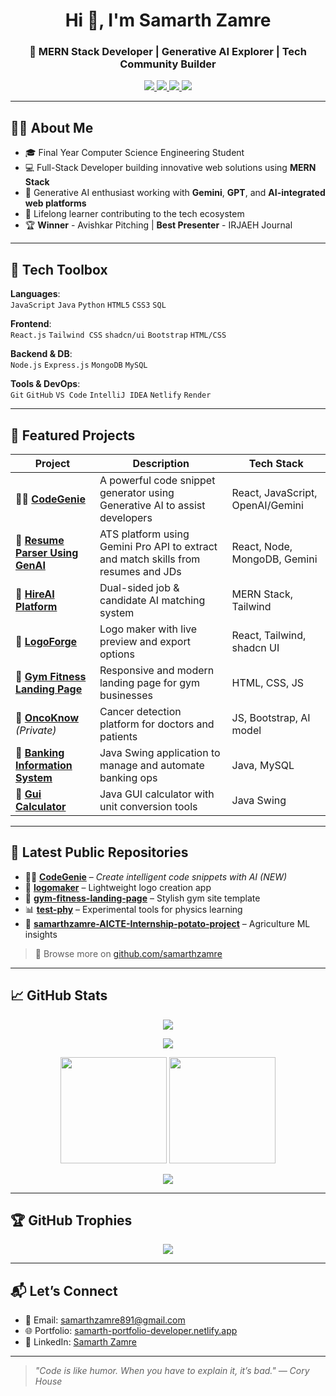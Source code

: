 <h1 align="center">Hi 👋, I'm Samarth Zamre</h1>
<h3 align="center">🚀 MERN Stack Developer | Generative AI Explorer | Tech Community Builder</h3>

<p align="center">
  <a href="https://samarth-portfolio-developer.netlify.app/" target="_blank">
    <img src="https://img.shields.io/badge/Portfolio-000?style=for-the-badge&logo=vercel&logoColor=white" />
  </a>
  <a href="https://www.linkedin.com/in/samarth-zamre-9b8498332/" target="_blank">
    <img src="https://img.shields.io/badge/LinkedIn-0077B5?style=for-the-badge&logo=linkedin&logoColor=white" />
  </a>
  <a href="mailto:samarthzamre891@gmail.com">
    <img src="https://img.shields.io/badge/Gmail-EA4335?style=for-the-badge&logo=gmail&logoColor=white" />
  </a>
  <a href="https://github.com/samarthzamre" target="_blank">
    <img src="https://img.shields.io/badge/GitHub-181717?style=for-the-badge&logo=github&logoColor=white" />
  </a>
</p>

---

## 👨‍💻 About Me

- 🎓 Final Year Computer Science Engineering Student  
- 💻 Full-Stack Developer building innovative web solutions using **MERN Stack**  
- 🤖 Generative AI enthusiast working with **Gemini**, **GPT**, and **AI-integrated web platforms**  
- 🧠 Lifelong learner contributing to the tech ecosystem  
- 🏆 **Winner** - Avishkar Pitching | **Best Presenter** - IRJAEH Journal

---

## 🔧 Tech Toolbox

**Languages**:  
`JavaScript` `Java` `Python` `HTML5` `CSS3` `SQL`

**Frontend**:  
`React.js` `Tailwind CSS` `shadcn/ui` `Bootstrap` `HTML/CSS`

**Backend & DB**:  
`Node.js` `Express.js` `MongoDB` `MySQL`

**Tools & DevOps**:  
`Git` `GitHub` `VS Code` `IntelliJ IDEA` `Netlify` `Render`

---

## 🚀 Featured Projects

| Project | Description | Tech Stack |
|--------|-------------|------------|
| 🧙‍♂️ [**CodeGenie**](https://github.com/samarthzamre/CodeGenie) | A powerful code snippet generator using Generative AI to assist developers | React, JavaScript, OpenAI/Gemini |
| 🧠 [**Resume Parser Using GenAI**](https://hireai-companypage.onrender.com/) | ATS platform using Gemini Pro API to extract and match skills from resumes and JDs | React, Node, MongoDB, Gemini |
| 💼 [**HireAI Platform**](https://hireai-frontend.onrender.com/) | Dual-sided job & candidate AI matching system | MERN Stack, Tailwind |
| 🎨 [**LogoForge**](https://github.com/samarthzamre/LogoForge) | Logo maker with live preview and export options | React, Tailwind, shadcn UI |
| 💪 [**Gym Fitness Landing Page**](https://github.com/samarthzamre/gym-fitness-landing-page) | Responsive and modern landing page for gym businesses | HTML, CSS, JS |
| 🧬 [**OncoKnow**](https://github.com/samarthzamre/OncoKnow) *(Private)* | Cancer detection platform for doctors and patients | JS, Bootstrap, AI model |
| 🏦 [**Banking Information System**](https://github.com/samarthzamre/BankingInformationSystem) | Java Swing application to manage and automate banking ops | Java, MySQL |
| 🔢 [**Gui Calculator**](https://github.com/samarthzamre/Gui-Calculator) | Java GUI calculator with unit conversion tools | Java Swing |

---

## 📂 Latest Public Repositories

- 🧙‍♂️ [**CodeGenie**](https://github.com/samarthzamre/CodeGenie) – *Create intelligent code snippets with AI (NEW)*  
- 🎨 [**logomaker**](https://github.com/samarthzamre/logomaker) – Lightweight logo creation app  
- 💪 [**gym-fitness-landing-page**](https://github.com/samarthzamre/gym-fitness-landing-page) – Stylish gym site template  
- 📊 [**test-phy**](https://github.com/samarthzamre/test-phy) – Experimental tools for physics learning  
- 🧪 [**samarthzamre-AICTE-Internship-potato-project**](https://github.com/samarthzamre/samarthzamre-AICTE-Internship-potato-project) – Agriculture ML insights

> 📌 Browse more on [github.com/samarthzamre](https://github.com/samarthzamre?tab=repositories)

---

## 📈 GitHub Stats

<p align="center">
  <img src="https://github-readme-streak-stats.herokuapp.com/?user=samarthzamre&theme=radical&hide_border=true" />
</p>

<p align="center">
  <img src="https://github-profile-summary-cards.vercel.app/api/cards/profile-details?username=samarthzamre&theme=radical" />
</p>

<p align="center">
  <img src="https://github-readme-stats.vercel.app/api?username=samarthzamre&show_icons=true&theme=radical&hide_border=true" height="170" />
  <img src="https://github-readme-stats.vercel.app/api/top-langs/?username=samarthzamre&layout=compact&theme=radical&hide_border=true" height="170" />
</p>

<p align="center">
  <img src="https://activity-graph.herokuapp.com/graph?username=samarthzamre&bg_color=1a1b27&color=9f9f9f&line=fe428e&point=ffffff&area=true&hide_border=true" />
</p>

---

## 🏆 GitHub Trophies

<p align="center">
  <img src="https://github-profile-trophy.vercel.app/?username=samarthzamre&theme=radical&column=6&margin-w=10&margin-h=15" />
</p>

---

## 📬 Let’s Connect

- 📧 Email: [samarthzamre891@gmail.com](mailto:samarthzamre891@gmail.com)  
- 🌐 Portfolio: [samarth-portfolio-developer.netlify.app](https://samarth-portfolio-developer.netlify.app)  
- 💼 LinkedIn: [Samarth Zamre](https://www.linkedin.com/in/samarth-zamre-9b8498332/)

---

> _"Code is like humor. When you have to explain it, it’s bad." — Cory House_
